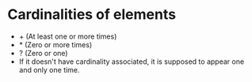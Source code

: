 # Cardinalities of elements
- \+ (At least one or more times)
- \* (Zero or more times)
- ? (Zero or one)
- If it doesn't have cardinality associated, it is supposed to appear one and only one time.